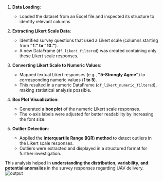 1. **Data Loading**:  
   - Loaded the dataset from an Excel file and inspected its structure to identify relevant columns.

2. **Extracting Likert Scale Data**:  
   - Identified survey questions that used a Likert scale (columns starting from **"1:" to "10:"**).  
   - A new DataFrame (`df_likert_filtered`) was created containing only these Likert scale responses.

3. **Converting Likert Scale to Numeric Values**:  
   - Mapped textual Likert responses (e.g., **"5-Strongly Agree"**) to corresponding numeric values (**1 to 5**).  
   - This resulted in a numeric DataFrame (`df_likert_numeric_filtered`), making statistical analysis possible.

4. **Box Plot Visualization**:  
   - Generated a **box plot** of the numeric Likert scale responses.  
   - The x-axis labels were adjusted for better readability by increasing the font size.

5. **Outlier Detection**:  
   - Applied the **Interquartile Range (IQR) method** to detect outliers in the Likert scale responses.  
   - Outliers were extracted and displayed in a structured format for further investigation.

This analysis helped in **understanding the distribution, variability, and potential anomalies** in the survey responses regarding UAV delivery. 
![output](https://github.com/user-attachments/assets/2a2f926b-4c1c-4350-a55f-976a12337f2e)
